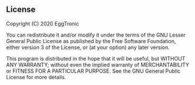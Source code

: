 ## License
Copyright (C) 2020 EggTronic

You can redistribute it and/or modify it under the terms of 
the GNU Lesser General Public License as published by the Free 
Software Foundation, either version 3 of the License, or
(at your option) any later version.

This program is distributed in the hope that it will be useful,
but WITHOUT ANY WARRANTY; without even the implied warranty of
MERCHANTABILITY or FITNESS FOR A PARTICULAR PURPOSE.  See the
GNU General Public License for more details.